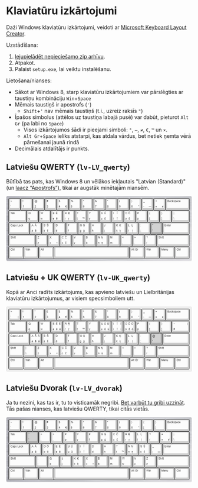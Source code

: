 # Klaviatūru izkārtojumi

Daži Windows klaviatūru izkārtojumi, veidoti ar [Microsoft Keyboard Layout Creator](https://www.microsoft.com/en-us/download/details.aspx?id=102134).

Uzstādīšana:
1. [lejupielādēt nepieciešamo zip arhīvu](https://github.com/modo-lv/keyboard-layouts/releases/latest).
2. Atpakot.
3. Palaist `setup.exe`, lai veiktu instalēšanu.

Lietošana/nianses:
* Sākot ar Windows 8, starp klaviatūru izkārtojumiem var pārslēgties ar taustiņu kombināciju `Win`+`Space`
* Mēmais taustiņš ir apostrofs (`'`)
  * `Shift`+`'` nav mēmais taustiņš (t.i., uzreiz raksīs `"`)
* Īpašos simbolus (attēlos uz taustiņa labajā pusē) var dabūt, pieturot `Alt Gr` (pa labi no `Space`)
  * Visos izkārtojumos šādi ir pieejami simboli: `°`, `—`, `≠`, `€`, `™` un `×`.
  * `Alt Gr`+`Space` ieliks atstarpi, kas atdala vārdus, bet netiek ņemta vērā pārnešanai jaunā rindā
* Decimālais atdalītājs ir punkts.


## Latviešu QWERTY (`lv-LV_qwerty`)
Būtībā tas pats, kas Windows 8 un vēlākos iekļautais "Latvian (Standard)" (un [laacz “Apostrofs”](https://laacz.lv/apostrofs)), tikai ar augstāk minētajām niansēm.

![](lv-LV_qwerty/layout.png)

## Latviešu + UK QWERTY (`lv-UK_qwerty`)
Kopā ar Anci radīts izkārtojums, kas apvieno latviešu un Lielbritānijas klaviatūru izkārtojumus, ar visiem specsimboliem utt.

![](lv-UK_qwerty/layout.png)

## Latviešu Dvorak (`lv-LV_dvorak`)
Ja tu nezini, kas tas ir, tu to visticamāk negribi. [Bet varbūt tu gribi uzzināt](https://en.wikipedia.org/wiki/Dvorak_keyboard_layout).
Tās pašas nianses, kas latviešu QWERTY, tikai citās vietās.

![](lv-LV_dvorak/layout.png)

